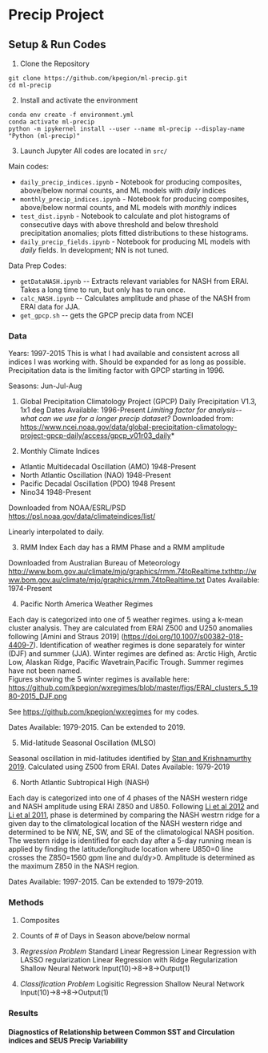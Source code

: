# Precip Project 

## Setup & Run Codes

1. Clone the Repository
```
git clone https://github.com/kpegion/ml-precip.git
cd ml-precip
```

2. Install and activate the environment
```
conda env create -f environment.yml
conda activate ml-precip
python -m ipykernel install --user --name ml-precip --display-name "Python (ml-precip)"
```
3. Launch Jupyter 
All codes are located in `src/`

Main codes:
* `daily_precip_indices.ipynb` - Notebook for producing composites, above/below normal counts, and ML models with *daily* indices
* `monthly_precip_indices.ipynb` - Notebook for producing composites, above/below normal counts, and ML models with *monthly* indices
* `test_dist.ipynb` - Notebook to calculate and plot histograms of consecutive days with above threshold and below threshold precipitation anomalies; plots fitted distributions to these histograms. 
* `daily_precip_fields.ipynb` - Notebook for producing ML models with *daily* fields.  In development; NN is not tuned. 

Data Prep Codes:
* `getDataNASH.ipynb` -- Extracts relevant variables for NASH from ERAI. Takes a long time to run, but only has to run once.
* `calc_NASH.ipynb` -- Calculates amplitude and phase of the NASH from ERAI data for JJA.
* `get_gpcp.sh` -- gets the GPCP precip data from NCEI


### Data 

Years: 1997-2015
This is what I had available and consistent across all indices I was working with. Should be expanded for as long as possible. Precipitation data is the limiting factor with GPCP starting in 1996.

Seasons: Jun-Jul-Aug

1. Global Precipitation Climatology Project (GPCP) Daily Precipitation V1.3, 1x1 deg 
Dates Available: 1996-Present *Limiting factor for analysis-- what can we use for a longer precip dataset?*
Downloaded from: https://www.ncei.noaa.gov/data/global-precipitation-climatology-project-gpcp-daily/access/gpcp_v01r03_daily*

2. Monthly Climate Indices 

* Atlantic Multidecadal Oscillation (AMO) 1948-Present
* North Atlantic Oscillation (NAO) 1948-Present
* Pacific Decadal Oscillation (PDO) 1948 Present
* Nino34 1948-Present 

Downloaded from NOAA/ESRL/PSD https://psl.noaa.gov/data/climateindices/list/

Linearly interpolated to daily.

3. RMM Index 
Each day has a RMM Phase and a RMM amplitude

Downloaded from Australian Bureau of Meteorology http://www.bom.gov.au/climate/mjo/graphics/rmm.74toRealtime.txthttp://www.bom.gov.au/climate/mjo/graphics/rmm.74toRealtime.txt
Dates Available: 1974-Present

4. Pacific North America Weather Regimes

Each day is categorized into one of 5 weather regimes.  using a k-mean cluster analysis.  They are calculated from ERAI Z500 and U250 anomalies following  [Amini and Straus 2019] (https://doi.org/10.1007/s00382-018-4409-7). Identification of weather regimes is done separately for winter (DJF) and summer (JJA). Winter regimes are defined as: Arctic High, Arctic Low, Alaskan Ridge, Pacific Wavetrain,Pacific Trough.  Summer regimes have not been named.  
Figures showing the 5 winter regimes is available here: https://github.com/kpegion/wxregimes/blob/master/figs/ERAI_clusters_5_1980-2015_DJF.png

See https://github.com/kpegion/wxregimes for my codes.

Dates Available: 1979-2015. Can be extended to 2019.

5. Mid-latitude Seasonal Oscillation (MLSO)

Seasonal oscillation in mid-latitudes identified by [Stan and Krishnamurthy 2019](https://link.springer.com/article/10.1007%2Fs00382-019-04827-9).  Calculated using Z500 from ERAI.
Dates Available: 1979-2019

6. North Atlantic Subtropical High (NASH)

Each day is categorized into one of 4 phases of the NASH western ridge and NASH amplitude using ERAI Z850 and U850. Following [Li et al 2012](https://doi.org/10.1007/s00382-011-1214-y) and [Li et al 2011](https://doi.org/10.1175/2010JCLI3829.1), phase is determined by comparing the NASH westrn ridge for a given day to the climatological location of the NASH western ridge and determined to be NW, NE, SW, and SE of the climatological NASH position.  The western ridge is identified for each day after a 5-day running mean is applied by finding the latitude/longitude location where U850=0 line crosses the Z850=1560 gpm line and du/dy>0. Amplitude is determined as the maximum Z850 in the NASH region.  

Dates Available: 1997-2015.  Can be extended to 1979-2019.

### Methods

1. Composites

2. Counts of # of Days in Season above/below normal

3. *Regression Problem*
Standard Linear Regression
Linear Regression with LASSO regularization
Linear Regression with Ridge Regularization
Shallow Neural Network Input(10)->8->8->Output(1)

4. *Classification Problem*
Logisitic Regression
Shallow Neural Network Input(10)->8->8->Output(1)

### Results

#### Diagnostics of Relationship between Common SST and Circulation indices and SEUS Precip Variability





